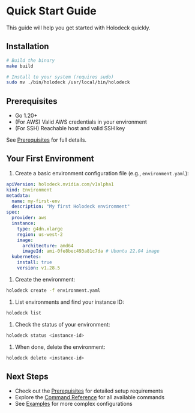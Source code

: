 # Quick Start Guide

This guide will help you get started with Holodeck quickly.

## Installation

```bash
# Build the binary
make build

# Install to your system (requires sudo)
sudo mv ./bin/holodeck /usr/local/bin/holodeck
```

## Prerequisites

- Go 1.20+
- (For AWS) Valid AWS credentials in your environment
- (For SSH) Reachable host and valid SSH key

See [Prerequisites](prerequisites.md) for full details.

## Your First Environment

1. Create a basic environment configuration file (e.g., `environment.yaml`):

```yaml
apiVersion: holodeck.nvidia.com/v1alpha1
kind: Environment
metadata:
  name: my-first-env
  description: "My first Holodeck environment"
spec:
  provider: aws
  instance:
    type: g4dn.xlarge
    region: us-west-2
    image:
      architecture: amd64
      imageId: ami-0fe8bec493a81c7da # Ubuntu 22.04 image
  kubernetes:
    install: true
    version: v1.28.5
```

1. Create the environment:

```bash
holodeck create -f environment.yaml
```

1. List environments and find your instance ID:

```bash
holodeck list
```

1. Check the status of your environment:

```bash
holodeck status <instance-id>
```

1. When done, delete the environment:

```bash
holodeck delete <instance-id>
```

## Next Steps

- Check out the [Prerequisites](prerequisites.md) for detailed setup
   requirements
- Explore the [Command Reference](commands/README.md) for all available commands
- See [Examples](../examples/) for more complex configurations
